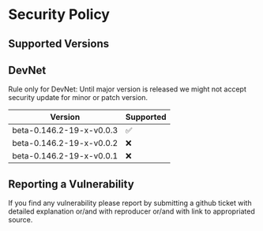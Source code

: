 # Security Policy

## Supported Versions

## DevNet

Rule only for DevNet: Until major version is released we might not accept security update for minor or patch version.

| Version | Supported          |
| ------- | ------------------ |
| beta-0.146.2-19-x-v0.0.3  | :white_check_mark: |
| beta-0.146.2-19-x-v0.0.2  | :x:                 |
| beta-0.146.2-19-x-v0.0.1  | :x:                 |

## Reporting a Vulnerability
If you find any vulnerability please report by submitting a github ticket with detailed explanation or/and with reproducer or/and with link to appropriated source.
